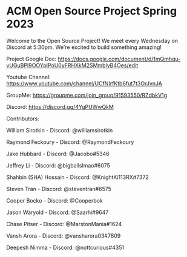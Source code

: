 # ACM Open Source Project Spring 2023

Welcome to the Open Source Project! We meet every Wednesday on Discord at 5:30pm. We're excited to build something amazing!

Project Google Doc: https://docs.google.com/document/d/1mQmhqu-vUGuBPI9OOYplPoU0yFRHXkM2SMmblyB4Oes/edit

Youtube Channel: https://www.youtube.com/channel/UCfNIrfKtb6fut7t3OrJvnJA

GroupMe: https://groupme.com/join_group/91593550/RZdbkV1g

Discord: https://discord.gg/4YgPUWwQkM


Contributors: 

William Sirotkin - Discord: @williamsirotkin 

Raymond Feckoury - Discord: @RaymondFeckoury 

Jake Hubbard - Discord: @Jacobo#5346 

Jeffrey Li - Discord: @bigballslmao#6075

Shahbin (SHA) Hossain - Discord: @KnightKi113RX#7372

Steven Tran - Discord: @steventran#6575

Cooper Bocko - Discord: @Cooperbok

Jason Waryold - Discord: @Saarhi#9647

Chase Pitser - Discord: @MarstonMania#1624

Vansh Arora - Discord: @vansharora03#7809

Deepesh Nimma - Discord: @nottcurious#4351